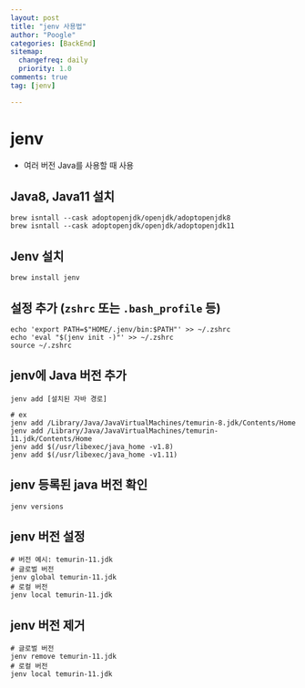 ```yaml
---
layout: post
title: "jenv 사용법"
author: "Poogle"
categories: [BackEnd]
sitemap:
  changefreq: daily
  priority: 1.0
comments: true
tag: [jenv]

---
```


# jenv
* 여러 버전 Java를 사용할 때 사용

## Java8, Java11 설치
```shell
brew isntall --cask adoptopenjdk/openjdk/adoptopenjdk8
brew isntall --cask adoptopenjdk/openjdk/adoptopenjdk11
```

## Jenv 설치
```shell
brew install jenv
```

## 설정 추가 (`zshrc` 또는 `.bash_profile` 등)
```shell
echo 'export PATH=$"HOME/.jenv/bin:$PATH"' >> ~/.zshrc
echo 'eval "$(jenv init -)"' >> ~/.zshrc
source ~/.zshrc
```

## jenv에 Java 버전 추가
```shell
jenv add [설치된 자바 경로]

# ex
jenv add /Library/Java/JavaVirtualMachines/temurin-8.jdk/Contents/Home
jenv add /Library/Java/JavaVirtualMachines/temurin-11.jdk/Contents/Home
jenv add $(/usr/libexec/java_home -v1.8)
jenv add $(/usr/libexec/java_home -v1.11)
```

## jenv 등록된 java 버전 확인
```shell
jenv versions
```

## jenv 버전 설정
```shell
# 버전 예시: temurin-11.jdk
# 글로벌 버전
jenv global temurin-11.jdk
# 로컬 버전
jenv local temurin-11.jdk
```

## jenv 버전 제거
```shell
# 글로벌 버전
jenv remove temurin-11.jdk
# 로컬 버전
jenv local temurin-11.jdk
```
